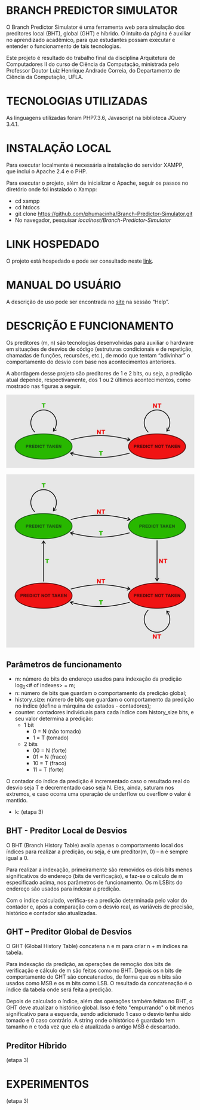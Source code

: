 # BRANCH PREDICTOR SIMULATOR

O Branch Predictor Simulator é uma ferramenta web para simulação dos preditores local (BHT), global (GHT) e híbrido. O intuito da página é auxiliar no aprendizado acadêmico, para que estudantes possam executar e entender o funcionamento de tais tecnologias.

Este projeto é resultado do trabalho final da disciplina Arquitetura de Computadores II do curso de Ciência da Computação, ministrada pelo Professor Doutor Luiz Henrique Andrade Correia, do Departamento de Ciência da Computação, UFLA.

# TECNOLOGIAS UTILIZADAS

As linguagens utilizadas foram PHP7.3.6, Javascript na biblioteca JQuery 3.4.1.

# INSTALAÇÃO LOCAL

Para executar localmente é necessária a instalação do servidor XAMPP, que inclui o Apache 2.4 e o PHP.

Para executar o projeto, além de inicializar o Apache, seguir os passos no diretório onde foi instalado o Xampp:
- cd xampp
- cd htdocs
- git clone https://github.com/phumacinha/Branch-Predictor-Simulator.git
- No navegador, pesquisar *localhost/Branch-Predictor-Simulator*

# LINK HOSPEDADO

O projeto está hospedado e pode ser consultado neste [link](http://branchprediction.epizy.com/).

# MANUAL DO USUÁRIO

A descrição de uso pode ser encontrada no [site](http://branchprediction.epizy.com/) na sessão “Help”.

# DESCRIÇÃO E FUNCIONAMENTO

Os preditores (m, n) são tecnologias desenvolvidas para auxiliar o hardware em situações de desvios de código (estruturas condicionais e de repetição, chamadas de funções, recursões, etc.), de modo que tentam “adivinhar” o comportamento do desvio com base nos acontecimentos anteriores.

A abordagem desse projeto são preditores de 1 e 2 bits, ou seja, a predição atual depende, respectivamente, dos 1 ou 2 últimos acontecimentos, como mostrado nas figuras a seguir.

![](/readme-images/state-machine-1-bit.png)

![](/readme-images/state-machine-2-bit.png)

## Parâmetros de funcionamento
- m: número de bits do endereço usados para indexação da predição log<sub>2</sub><# of indexes> = m;
- n: número de bits que guardam o comportamento da predição global;
- history_size: número de bits que guardam o comportamento da predição no índice (define a márquina de estados - contadores);
- counter: contadores individuais para cada índice com history_size bits, e seu valor determina a predição:
  - 1 bit
    - 0 = N (não tomado)
    - 1 = T (tomado)
  - 2 bits
    - 00 = N (forte)
    - 01 = N (fraco)
    - 10 = T (fraco)
    - 11 = T (forte)

O contador do índice da predição é incrementado caso o resultado real do desvio seja T e decrementado caso seja N. Eles, ainda, saturam nos extremos, e caso ocorra uma operação de underflow ou overflow o valor é mantido.

- k: (etapa 3)

## BHT - Preditor Local de Desvios

O BHT (Branch History Table) avalia apenas o comportamento local dos índices para realizar a predição, ou seja, é um preditor(m, 0) – n é sempre igual a 0.

Para realizar a indexação, primeiramente são removidos os dois bits menos significativos do endereço (bits de verificação), e faz-se o cálculo de m especificado acima, nos parâmetros de funcionamento. Os m LSBits do endereço são usados para indexar a predição.

Com o índice calculado, verifica-se a predição determinada pelo valor do contador e, após a comparação com o desvio real, as variáveis de precisão, histórico e contador são atualizadas.

## GHT – Preditor Global de Desvios

O GHT (Global History Table) concatena n e m para criar n + m índices na tabela.

Para indexação da predição, as operações de remoção dos bits de verificação e cálculo de m são feitos como no BHT. Depois os n bits de comportamento do GHT são concatenados, de forma que os n bits são usados como MSB e os m bits como LSB. O resultado da concatenação é o índice da tabela onde será feita a predição.

Depois de calculado o índice, além das operações também feitas no BHT, o GHT deve atualizar o histórico global. Isso é feito "empurrando" o bit menos significativo para a esquerda, sendo adicionado 1 caso o desvio tenha sido tomado e 0 caso contrário. A string onde o histórico é guardado tem tamanho n e toda vez que ela é atualizada o antigo MSB é descartado.

## Preditor Híbrido

(etapa 3)

# EXPERIMENTOS

(etapa 3)

